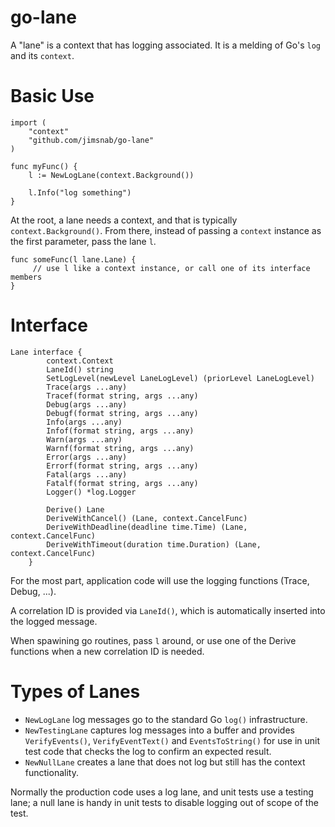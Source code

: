 # go-lane

A "lane" is a context that has logging associated. It is a melding of Go's `log` and its `context`.

# Basic Use

```
import (
    "context"
    "github.com/jimsnab/go-lane"
)

func myFunc() {
    l := NewLogLane(context.Background())

    l.Info("log something")
}
```

At the root, a lane needs a context, and that is typically `context.Background()`. From there, instead of
passing a `context` instance as the first parameter, pass the lane `l`.

```
func someFunc(l lane.Lane) {
     // use l like a context instance, or call one of its interface members
}
```

# Interface
```
Lane interface {
		context.Context
		LaneId() string
		SetLogLevel(newLevel LaneLogLevel) (priorLevel LaneLogLevel)
		Trace(args ...any)
		Tracef(format string, args ...any)
		Debug(args ...any)
		Debugf(format string, args ...any)
		Info(args ...any)
		Infof(format string, args ...any)
		Warn(args ...any)
		Warnf(format string, args ...any)
		Error(args ...any)
		Errorf(format string, args ...any)
		Fatal(args ...any)
		Fatalf(format string, args ...any)
		Logger() *log.Logger

		Derive() Lane
		DeriveWithCancel() (Lane, context.CancelFunc)
		DeriveWithDeadline(deadline time.Time) (Lane, context.CancelFunc)
		DeriveWithTimeout(duration time.Duration) (Lane, context.CancelFunc)
	}
```

For the most part, application code will use the logging functions (Trace, Debug, ...).

A correlation ID is provided via `LaneId()`, which is automatically inserted into the
logged message.

When spawining go routines, pass `l` around, or use one of the Derive functions when
a new correlation ID is needed.

# Types of Lanes
* `NewLogLane` log messages go to the standard Go `log()` infrastructure.
* `NewTestingLane` captures log messages into a buffer and provides `VerifyEvents()`,
  `VerifyEventText()` and `EventsToString()` for use in unit test code that checks the log to confirm
  an expected result.
* `NewNullLane` creates a lane that does not log but still has the context functionality.

Normally the production code uses a log lane, and unit tests use a testing lane; a null
lane is handy in unit tests to disable logging out of scope of the test.


